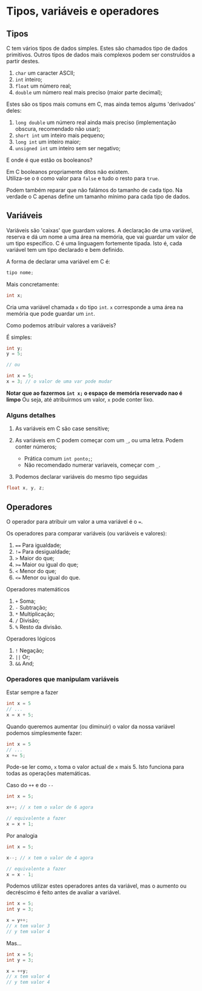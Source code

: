 # Tipos, variáveis e operadores

## Tipos

C tem vários tipos de dados simples. Estes são chamados tipo de dados primitivos. Outros tipos de dados mais complexos podem ser construídos a partir destes.

1. `char` um caracter ASCII;
2. `int` inteiro;
3. `float` um número real;
4. `double` um número real mais preciso (maior parte decimal);

Estes são os tipos mais comuns em C, mas ainda temos algums 'derivados' deles:
1. `long double` um número real ainda mais preciso (implementação obscura, recomendado não usar);
2. `short int` um inteiro mais pequeno;
3. `long int`  um inteiro maior;
4. `unsigned int` um inteiro sem ser negativo;

E onde é que estão os booleanos?

Em C booleanos propriamente ditos não existem.
<br>Utiliza-se o `0` como valor para `false` e tudo o resto para `true`.


Podem também reparar que não falámos do tamanho de cada tipo. Na verdade o C apenas define um tamanho mínimo para cada tipo de dados.

## Variáveis

Variáveis são 'caixas' que guardam valores.
A declaração de uma variável, reserva e dá um nome a uma área na memória, que vai guardar um valor de um tipo específico.
C é uma linguagem fortemente tipada. Isto é, cada variável tem um tipo declarado e bem definido.

A forma de declarar uma variável em C é:
```c
tipo nome;
```
Mais concretamente:
```c
int x;
```
Cria uma variável chamada `x` do tipo `int`. `x` corresponde a uma área na memória que pode guardar um `int`.

Como podemos atribuir valores a variáveis?

É simples:
```c
int y;
y = 5;

// ou

int x = 5;
x = 3; // o valor de uma var pode mudar
```
**Notar que ao fazermos `int x;` o espaço de memória reservado nao é limpo**
Ou seja, até atribuirmos um valor, `x` pode conter lixo.

### Alguns detalhes

1. As variáveis em C são case sensitive;
2. As variáveis em C podem começar com um `_`, ou uma letra. Podem conter números;
    * Prática comum `int ponto;`;
    * Não recomendado numerar variaveis, começar com `_`.

3. Podemos declarar variáveis do mesmo tipo seguidas
```c
float x, y, z;
```
## Operadores

O operador para atribuir um valor a uma variável é o `=`.

Os operadores para comparar variáveis (ou variáveis e valores):
1. `==` Para igualdade;
2. `!=` Para desigualdade;
3. `>` Maior do que;
4. `>=` Maior ou igual do que;
5. `<` Menor do que;
6. `<=` Menor ou igual do que.

Operadores matemáticos
1. `+` Soma;
2. `-` Subtração;
3. `*` Multiplicação;
4. `/` Divisão;
5. `%` Resto da divisão.

Operadores lógicos
1. `!` Negação;
2. `||` Or;
3. `&&` And;

### Operadores que manipulam variáveis

Estar sempre a fazer
```c
int x = 5
// ...
x = x + 5;
```
Quando queremos aumentar (ou diminuir) o valor da nossa variável podemos simplesmente fazer:
```c
int x = 5
// ...
x += 5;
```
Pode-se ler como, `x` toma o valor actual de `x` mais 5.
Isto funciona para todas as operações matemáticas.


Caso do `++` e do `--`

```c
int x = 5;

x++; // x tem o valor de 6 agora

// equivalente a fazer
x = x + 1;
```
Por analogia
```c
int x = 5;

x--; // x tem o valor de 4 agora

// equivalente a fazer
x = x - 1;
```

Podemos utilizar estes operadores antes da variável, mas o aumento ou decréscimo é feito antes de avaliar a variável.
```c
int x = 5;
int y = 3;

x = y++;
// x tem valor 3
// y tem valor 4
```
Mas...
```c
int x = 5;
int y = 3;

x = ++y;
// x tem valor 4
// y tem valor 4
```
